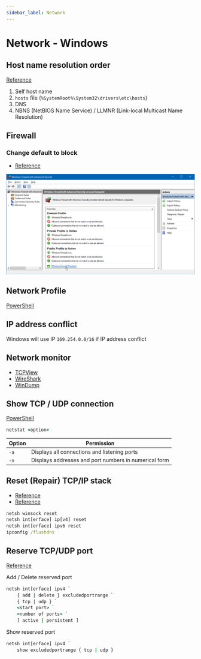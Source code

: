 ```yaml
---
sidebar_label: Network
---
```


# Network - Windows

## Host name resolution order

[Reference](https://support.microsoft.com/en-au/help/172218/microsoft-tcp-ip-host-name-resolution-order)

1. Self host name
2. `hosts` file (`%SystemRoot%\System32\drivers\etc\hosts`)
3. DNS
4. NBNS (NetBIOS Name Service) / LLMNR (Link-local Multicast Name Resolution)

## Firewall

### Change default to block

- [Reference](https://www.howtogeek.com/112564/how-to-create-advanced-firewall-rules-in-the-windows-firewall/)

![Windows Firewall](img/windows-firewall.png)

## Network Profile

[PowerShell](PowerShell/Network.md#network-profile)

## IP address conflict

Windows will use IP `169.254.0.0/16` if IP address conflict

## Network monitor

- [TCPView](https://docs.microsoft.com/en-us/sysinternals/downloads/tcpview)
- [WireShark](https://www.wireshark.org/)
- [WinDump](https://www.winpcap.org/windump/)

## Show TCP / UDP connection

[PowerShell](PowerShell/Network.md#show-tcp-listening-port)

```cmd
netstat <option>
```

| Option | Permission |
| - | - |
| `-a` | Displays all connections and listening ports |
| `-n` | Displays addresses and port numbers in numerical form |

## Reset (Repair) TCP/IP stack

- [Reference](https://support.microsoft.com/en-us/help/299357/how-to-reset-tcp-ip-by-using-the-netshell-utility)
- [Reference](https://support.microsoft.com/en-us/help/10741/windows-fix-network-connection-issues)

```cmd
netsh winsock reset
netsh int[erface] ip[v4] reset
netsh int[erface] ipv6 reset
ipconfig /flushdns
```

## Reserve TCP/UDP port

[Reference](https://support.microsoft.com/en-us/help/2665809/you-cannot-exclude-ports-by-using-the-reservedports-registry-key-in-wi)

Add / Delete reserved port

```cmd
netsh int[erface] ipv4 `
    { add | delete } excludedportrange `
    { tcp | udp } `
    <start port> `
    <number of ports> `
    [ active | persistent ]
```

Show reserved port

```cmd
netsh int[erface] ipv4 `
    show excludedportrange { tcp | udp }
```
